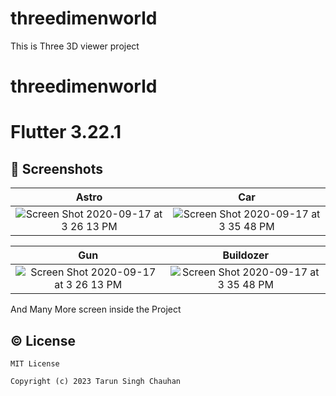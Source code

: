 # threedimenworld

This is Three 3D viewer project

# threedimenworld
# Flutter 3.22.1


## 📱 Screenshots


| Astro                                              |                                                   Car                                      |
|:----------------------------------------------------------------------------------------------------------------------:|:--------------------------------------------------------------------------------------------------------------:|
| <img width alt="Screen Shot 2020-09-17 at 3 26 13 PM" src="https://github.com/tarunchauhan97/threedimenworld/assets/30916033/a14f1df1-dd95-401f-a6cb-6d45383b8619">|<img alt="Screen Shot 2020-09-17 at 3 35 48 PM" src="https://github.com/tarunchauhan97/threedimenworld/assets/30916033/5e7f1d44-73e4-4d60-ad49-75b2ec3e9c42">|



|  Gun                                        |                                                   Buildozer                                  |
|:----------------------------------------------------------------------------------------------------------------------:|:--------------------------------------------------------------------------------------------------------------:|
| <img width alt="Screen Shot 2020-09-17 at 3 26 13 PM" src="https://github.com/tarunchauhan97/threedimenworld/assets/30916033/a0254ea1-3ae8-4558-96f0-543cf8789020">|<img alt="Screen Shot 2020-09-17 at 3 35 48 PM" src="https://github.com/tarunchauhan97/threedimenworld/assets/30916033/f4b376e4-38dd-4bfa-949b-71fcfadf013f">|



And Many More screen inside the Project

## © License 

```
MIT License

Copyright (c) 2023 Tarun Singh Chauhan
